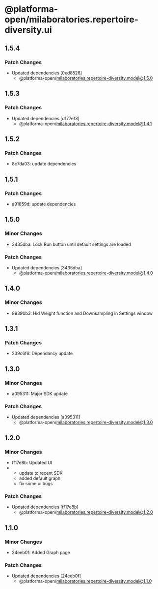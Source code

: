 # @platforma-open/milaboratories.repertoire-diversity.ui

## 1.5.4

### Patch Changes

- Updated dependencies [0ed8526]
  - @platforma-open/milaboratories.repertoire-diversity.model@1.5.0

## 1.5.3

### Patch Changes

- Updated dependencies [d177ef3]
  - @platforma-open/milaboratories.repertoire-diversity.model@1.4.1

## 1.5.2

### Patch Changes

- 8c7da03: update dependencies

## 1.5.1

### Patch Changes

- a91859d: update dependencies

## 1.5.0

### Minor Changes

- 3435dba: Lock Run button until default settings are loaded

### Patch Changes

- Updated dependencies [3435dba]
  - @platforma-open/milaboratories.repertoire-diversity.model@1.4.0

## 1.4.0

### Minor Changes

- 99390b3: Hid Weight function and Downsampling in Settings window

## 1.3.1

### Patch Changes

- 239c6f6: Dependancy update

## 1.3.0

### Minor Changes

- a095311: Major SDK update

### Patch Changes

- Updated dependencies [a095311]
  - @platforma-open/milaboratories.repertoire-diversity.model@1.3.0

## 1.2.0

### Minor Changes

- ff17e8b: Updated UI
- - update to recent SDK
  - added default graph
  - fix some ui bugs

### Patch Changes

- Updated dependencies [ff17e8b]
  - @platforma-open/milaboratories.repertoire-diversity.model@1.2.0

## 1.1.0

### Minor Changes

- 24eeb0f: Added Graph page

### Patch Changes

- Updated dependencies [24eeb0f]
  - @platforma-open/milaboratories.repertoire-diversity.model@1.1.0
